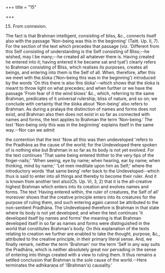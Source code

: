 +++
title = "15"

+++


15. From connexion.

The fact is that Brahman intelligent, consisting of bliss, &c., connects itself also with the passage 'Non-being was this in the beginning' (Taitt. Up. II, 7). For the section of the text which precedes that passage (viz. 'Different from this Self consisting of understanding is the Self consisting of Bliss;--he wished, may I be many;--he created all whatever there is. Having created he entered into it; having entered it he became sat and tyat') clearly refers to Brahman consisting of Bliss, which realises its purposes, creates all beings, and entering into them is the Self of all. When, therefore, after this we meet with the.śloka ('Non-being this was in the beginning') introduced by the words 'On this there is also this śloka'--which shows that the śloka is meant to throw light on what precedes; and when further or we have the passage 'From fear of it the wind blows' &c., which, referring to the same Brahman, predicates of it universal rulership, bliss of nature, and so on; we conclude with certainty that the śloka about 'Non-being' also refers to Brahman. As during a pralaya the distinction of names and forms does not exist, and Brahman also then does not exist in so far as connected with names and forms, the text applies to Brahman the term 'Non-being.' The text 'Non-being only this was in the beginning' explains itself in the same way.--Nor can we admit

the contention that the text 'Now all this was then undeveloped 'refers to the Pradhāna as the cause of the world; for the Undeveloped there spoken of is nothing else but Brahman in so far as its body is not yet evolved. For the text continues 'That same being entered thither to the very tips of the finger-nails;' 'When seeing, eye by name; when hearing, ear by name; when thinking, mind by name;' 'Let men meditate upon him as Self;' where the introductory words 'that same being' refer back to the Undeveloped--which thus is said to enter into all things and thereby to become their ruler. And it is known from another text also(Cḥ. Up. VI, 3, 2) that it is the all-creative highest Brahman which enters into its creation and evolves names and forms. The text 'Having entered within, the ruler of creatures, the Self of all' moreover shows that the creative principle enters into its creatures for the purpose of ruling them, and such entering again cannot be attributed to the non-sentient Pradhāna. The Undeveloped therefore is Brahman in that state where its body is not yet developed; and when the text continues 'it developed itself by names and forms' the meaning is that Brahman developed itself in so far as names and forms were distinguished in the world that constitutes Brahman's body. On this explanation of the texts relating to creation we further are enabled to take the thought, purpose, &c,, attributed to the creative principle, in their primary literal sense. And, we finally remark, neither the term 'Brahman' nor the term 'Self in any way suits the Pradhāna, which is neither absolutely great nor pervading in the sense of entering into things created with a view to ruling them. It thus remains a settled conclusion that Brahman is the sole cause of the world.--Here terminates the adhikaraṇa of '(Brahman's) causality.'

